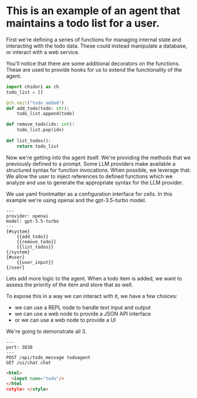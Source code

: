 # This is an example of an agent that maintains a todo list for a user.

First we're defining a series of functions for managing internal state and interacting
with the todo data. These could instead manipulate a database, or interact with a web service.

You'll notice that there are some additional decorators on the functions. These are used to provide
hooks for us to extend the functionality of the agent. 
```python
import chidori as ch
todo_list = []

@ch.emit("todo_added")
def add_todo(todo: str):
    todo_list.append(todo)

def remove_todo(idx: int):
    todo_list.pop(idx)
    
def list_todos():    
    return todo_list
```


Now we're getting into the agent itself. We're providing the methods that we previously defined to a prompt.
Some LLM providers make available a structured syntax for function invocations. When possible, we leverage that. 
We allow the user to inject references to defined functions which we analyze and use to generate the 
appropriate syntax for the LLM provider.

We use yaml frontmatter as a configuration interface for cells. 
In this example we're using openai and the gpt-3.5-turbo model.
```prompt (todoagent)
---
provider: openai
model: gpt-3.5-turbo
---
{#system}
    {{add_todo}}
    {{remove_todo}}
    {{list_todos}}
{/system}
{#user}
    {{user_input}}
{/user}
```

Lets add more logic to the agent. 
When a todo item is added, we want to assess the priority of the item and store that as well.

To expose this in a way we can interact with it, we have a few choices:
* we can use a REPL node to handle text input and output
* we can use a web node to provide a JSON API interface
* or we can use a web node to provide a UI

We're going to demonstrate all 3.

```web
---
port: 3838
---
POST /api/todo_message todoagent
GET /ui/chat chat
```

```html (chat)
<html>
  <input name="todo"/>
</html
<style> </style>
```
